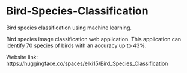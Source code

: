 # Bird-Species-Classification
Bird species classification using machine learning. 

Bird species image classification web application. This application can identify 70 species of birds with an accuracy up to 43%.

Website link: https://huggingface.co/spaces/elki15/Bird_Species_Classification
